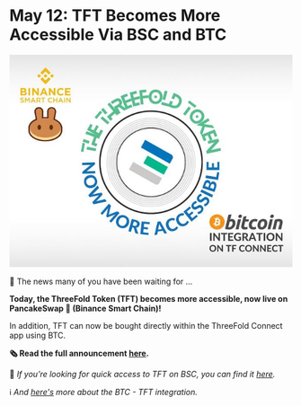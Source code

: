 # May 12: TFT Becomes More Accessible Via BSC and BTC

![](img/tft_more_accessible.jpg)

🥁 The news many of you have been waiting for ...

**Today, the ThreeFold Token (TFT) becomes more accessible, now live on PancakeSwap 🥞 (Binance Smart Chain)!**

In addition, TFT can now be bought directly within the ThreeFold Connect app using BTC.

**🗞 Read the full announcement [here](https://threefold.io/news/post/tft_bsc_btc/).**

👀 *If you’re looking for quick access to TFT on BSC, you can find it [here](https://exchange.pancakeswap.finance/#/swap?outputCurrency=0x8f0fb159380176d324542b3a7933f0c2fd0c2bbf).*

ℹ️ *And [here's](threefold_connect_btc) more about the BTC - TFT integration.*